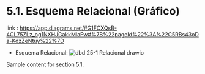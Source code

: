 # 5.1. Esquema Relacional (Gráfico)
link :
https://app.diagrams.net/#G1FCXQsB-4CL75ZLz_og1NXHJGakkMlaFw#%7B%22pageId%22%3A%22C5RBs43oDa-KdzZeNtuy%22%7D

- Esquema Relacional:
![dbd 25-1 Relacional drawio](https://github.com/user-attachments/assets/2a674089-1a47-4e89-8141-27f92a3b902e)


Sample content for section 5.1.
 